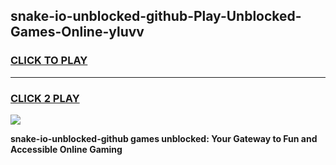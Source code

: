 
## snake-io-unblocked-github-Play-Unblocked-Games-Online-yluvv
<h3>
<a href="https://premium76.site?title=snake-io-unblocked-github&ref=25A">CLICK TO PLAY</a></h3>
<hr>

<h3>
<a href="https://premium76.site?title=snake-io-unblocked-github&ref=25A">CLICK 2 PLAY</a>
  
</h3>

<a href="https://premium76.site?title=snake-io-unblocked-github&ref=25A"><img src="https://clearcache.store/games.png"></a>


**snake-io-unblocked-github games unblocked: Your Gateway to Fun and Accessible Online Gaming**
